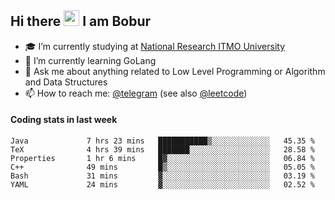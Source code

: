 ## Hi there <img src="https://media.giphy.com/media/hvRJCLFzcasrR4ia7z/giphy.gif" width="25px" height="25px"> I am Bobur

- :mortar_board: I’m currently studying at [National Research ITMO University](https://itmo.ru/)
- :seedling: I’m currently learning GoLang
- :speech_balloon: Ask me about anything related to Low Level Programming or Algorithm and Data Structures
- :mailbox: How to reach me: [@telegram](https://t.me/bobur_zakirov) (see also [@leetcode](https://leetcode.com/octoant/))      

#### Coding stats in last week

<!--START_SECTION:waka-->

```text
Java             7 hrs 23 mins   ███████████▒░░░░░░░░░░░░░   45.35 %
TeX              4 hrs 39 mins   ███████░░░░░░░░░░░░░░░░░░   28.58 %
Properties       1 hr 6 mins     █▓░░░░░░░░░░░░░░░░░░░░░░░   06.84 %
C++              49 mins         █▒░░░░░░░░░░░░░░░░░░░░░░░   05.05 %
Bash             31 mins         ▓░░░░░░░░░░░░░░░░░░░░░░░░   03.19 %
YAML             24 mins         ▓░░░░░░░░░░░░░░░░░░░░░░░░   02.52 %
```

<!--END_SECTION:waka-->

